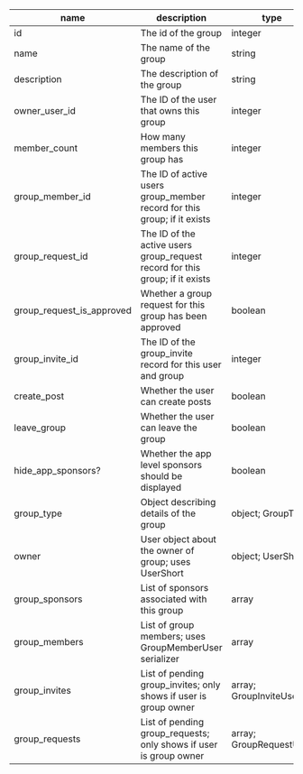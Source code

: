 | name                     |description                                                                     |type                    |
|---------------------------|----------------------------------------------------------------------------------|-------------------------|
| id                       |The id of the group                                                             |integer                 |
| name                     |The name of the group                                                           |string                  |
| description              |The description of the group                                                    |string                  |
| owner_user_id            |The ID of the user that owns this group                                         |integer                 |
| member_count             |How many members this group has                                                 |integer                 |
| group_member_id          |The ID of active users group_member record for this group; if it exists         |integer                 |
| group_request_id         |The ID of the active users group_request record for this group; if it exists    |integer                 |
| group_request_is_approved|Whether a group request for this group has been approved                        |boolean                 |
| group_invite_id          |The ID of the group_invite record for this user and group                       |integer                 |
| create_post              |Whether the user can create posts                                               |boolean                 |
| leave_group              |Whether the user can leave the group                                            |boolean                 |
| hide_app_sponsors?       |Whether the app level sponsors should be displayed                              |boolean                 |
| group_type               |Object describing details of the group                                          |object; GroupType       |
| owner                    |User object about the owner of group; uses UserShort                            |object; UserShort       |
| group_sponsors           |List of sponsors associated with this group                                     |array                   |
| group_members            |List of group members; uses GroupMemberUser serializer                          |array                   |
| group_invites            |List of pending group_invites; only shows if user is group owner 				|array; GroupInviteUser  |
| group_requests           |List of pending group_requests; only shows if user is group owner               |array; GroupRequestUser |